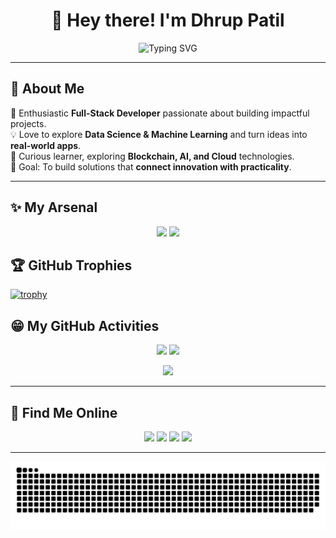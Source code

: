 <h1 align="center">👋 Hey there! I'm Dhrup Patil</h1>


<p align="center">
  <img src="https://readme-typing-svg.herokuapp.com?font=Fira+Code&size=22&duration=4000&pause=1000&color=87F707FF&center=true&vCenter=true&width=600&lines=Full+Stack+Developer;Data+Science+%26+Machine+Learning+Enthusiast;DevOps+%26+Cloud+Enthusiast;Open+Source+Contributor;Always+Learning+New+Things!" alt="Typing SVG" />
</p>


---

## 💫 About Me  
🌟 Enthusiastic **Full-Stack Developer** passionate about building impactful projects.  
💡 Love to explore **Data Science & Machine Learning** and turn ideas into **real-world apps**.  
🚀 Curious learner, exploring **Blockchain, AI, and Cloud** technologies.  
🎯 Goal: To build solutions that **connect innovation with practicality**.  

---

## ✨ My Arsenal  


<p align="center">
  <img src="https://skillicons.dev/icons?i=html,css,js,react,bootstrap,tailwind,nodejs,express,mongodb,mysql,ubuntu,postgres,ts,vite,firebase,python,bash,cpp,c,aws,docker,vercel,netlify,git,github,linux,vscode,postman,solidity,fastapi" />
  
  <a href="https://go-skill-icons.vercel.app/">
    <img
      src="https://go-skill-icons.vercel.app/api/icons?i=canva,googlecolab,numpy,matplotlib,pandas,streamlit,seaborn,powershell,terminal,infura,ipfs,n8n,jupyter,chatgpt,leetcode,sqlite,huggingface,gsap,tensorflow,scikitlearn,socketio,solana"
    />
  </a>
  
</p>



## 🏆 GitHub Trophies 

  [![trophy](https://github-profile-trophy.vercel.app/?username=patildhrup)](https://github.com/ryo-ma/github-profile-trophy)




## 😁 My GitHub Activities  

<p align="center">
  <img src="https://github-readme-stats.vercel.app/api?username=patildhrup&show_icons=true&theme=merko" height="165"/>
  <img src="https://streak-stats.demolab.com?user=patildhrup&theme=merko" height="165"/>
</p>

<p align="center">
  <img src="https://github-readme-stats.vercel.app/api/top-langs/?username=patildhrup&layout=compact&theme=merko" height="165"/>
</p>

---



## 🤝 Find Me Online


<p align="center">
  <a href="https://www.linkedin.com/in/your-linkedin-username"><img src="https://skillicons.dev/icons?i=linkedin" width="48px"/></a>
  <a href="https://app.slack.com/"><img src="https://skillicons.dev/icons?i=notion" width="48px"/></a>
  <a href="https://your-discord-link"><img src="https://skillicons.dev/icons?i=discord" width="48px"/></a>
  <img
      src="https://go-skill-icons.vercel.app/api/icons?i=x,slack,instagram"
    />
</p>

---
![Snake animation](https://raw.githubusercontent.com/Platane/snk/output/github-contribution-grid-snake.svg)

